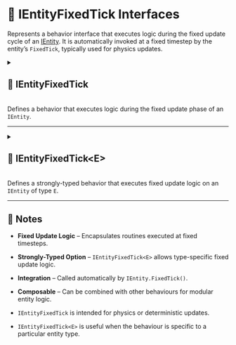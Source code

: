 # 🧩️ IEntityFixedTick Interfaces

Represents a behavior interface that executes logic during the fixed update cycle of
an [IEntity](../Entities/IEntity.md). It is automatically invoked at a fixed timestep by the entity’s `FixedTick`,
typically used for physics updates.

<details>
  <summary>
    <h2 id="entity-fixed-tick"> 🧩 IEntityFixedTick</h2>
    <br>Defines a behavior that executes logic during the fixed update phase of an <code>IEntity</code>.
  </summary>

<br>

```csharp
public interface IEntityFixedTick : IEntityBehaviour
```

- **Inheritance:** implements [IEntityBehaviour](IEntityBehaviour.md)

---

### 🏹 Methods

#### `FixedTick(IEntity, float)`

```csharp
void FixedTick(IEntity entity, float fixedDeltaTime);
```

- **Description:** Called during the fixed update phase of the frame.
- **Parameters:**
    - `entity` – The entity being updated.
    - `fixedDeltaTime` – The fixed time step elapsed since the last fixed update.
- **Remarks:** Automatically called once per fixed timestep by `IEntity.FixedTick()`.

---

### 🗂 Example of Usage

Apply physics forces to an entity

```csharp
public class ApplyPhysicsBehaviour : IEntityFixedTick
{
    public void FixedTick(IEntity entity, float fixedDeltaTime)
    {
        Rigidbody rb = entity.GetValue<Rigidbody>("Rigidbody");
        Vector3 force = entity.GetValue<Vector3>("Force");
        rb.AddForce(force * fixedDeltaTime);
    }
}
```

> Note: `GetValue<T>` assumes the entity has the relevant components already set.

</details>

---

<details>
  <summary>
    <h2 id="entity-fixed-tick-t"> 🧩 IEntityFixedTick&lt;E&gt;</h2>
    <br>Defines a strongly-typed behavior that executes fixed update logic on an <code>IEntity</code> of type <code>E</code>.
  </summary>

<br>

```csharp
public interface IEntityFixedTick<in E> : IEntityFixedTick where E : IEntity
```

- **Description:** Provides a strongly-typed version of `IEntityFixedTick` for handling fixed update logic on a specific
  entity type.
- **Type Parameter:** `E` – The concrete entity type this behavior is associated with.
- **Inherits:** [IEntityFixedTick](#entity-fixed-tick)
- **Remarks:** Automatically invoked by `IEntity.FixedTick()` on entities of type `E`.

---

## 🏹 Methods

#### `FixedTick(E, float)`

```csharp
void FixedTick(E entity, float fixedDeltaTime);
```

- **Description:** Called during the fixed update phase of the frame for the strongly-typed entity.
- **Parameters:**
    - `entity` – The strongly-typed entity being updated.
    - `fixedDeltaTime` – The fixed time step elapsed since the last fixed update.
- **Remarks:** Implements the base `IEntityFixedTick.FixedTick(IEntity, float)` explicitly by casting the entity to type
  `E`.

---

### 🗂 Example of Usage

Apply physics forces to a `UnitEntity` every fixed update

```csharp
public class UnitEntity : Entity
{
}
```

```csharp
public class ApplyPhysicsBehaviour : IEntityFixedTick<UnitEntity>
{
    public void FixedTick(UnitEntity entity, float fixedDeltaTime)
    {
        Rigidbody rb = entity.GetValue<Rigidbody>("Rigidbody");
        Vector3 force = entity.GetValue<Vector3>("Force");
        rb.AddForce(force * fixedDeltaTime);
    }
}
```

> Note: Uses the strongly-typed `UnitEntity`, so no casting from `IEntity` is required.

</details>

---

## 📝 Notes

- **Fixed Update Logic** – Encapsulates routines executed at fixed timesteps.
- **Strongly-Typed Option** – `IEntityFixedTick<E>` allows type-specific fixed update logic.
- **Integration** – Called automatically by `IEntity.FixedTick()`.
- **Composable** – Can be combined with other behaviours for modular entity logic.

- `IEntityFixedTick` is intended for physics or deterministic updates.
- `IEntityFixedTick<E>` is useful when the behaviour is specific to a particular entity type.